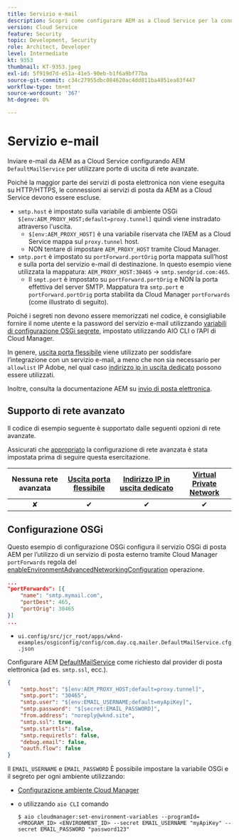 ```yaml
---
title: Servizio e-mail
description: Scopri come configurare AEM as a Cloud Service per la connessione a un servizio e-mail utilizzando le porte di uscita.
version: Cloud Service
feature: Security
topic: Development, Security
role: Architect, Developer
level: Intermediate
kt: 9353
thumbnail: KT-9353.jpeg
exl-id: 5f919d7d-e51a-41e5-90eb-b1f6a9bf77ba
source-git-commit: c34c27955dbc084620ac4dd811ba4051ea83f447
workflow-type: tm+mt
source-wordcount: '367'
ht-degree: 0%

---
```


# Servizio e-mail

Inviare e-mail da AEM as a Cloud Service configurando AEM `DefaultMailService` per utilizzare porte di uscita di rete avanzate.

Poiché la maggior parte dei servizi di posta elettronica non viene eseguita su HTTP/HTTPS, le connessioni ai servizi di posta da AEM as a Cloud Service devono essere escluse.

+ `smtp.host` è impostato sulla variabile di ambiente OSGi `$[env:AEM_PROXY_HOST;default=proxy.tunnel]` quindi viene instradato attraverso l&#39;uscita.
   + `$[env:AEM_PROXY_HOST]` è una variabile riservata che l’AEM as a Cloud Service mappa sul `proxy.tunnel` host.
   + NON tentare di impostare `AEM_PROXY_HOST` tramite Cloud Manager.
+ `smtp.port` è impostato su `portForward.portOrig` porta mappata sull’host e sulla porta del servizio e-mail di destinazione. In questo esempio viene utilizzata la mappatura: `AEM_PROXY_HOST:30465` → `smtp.sendgrid.com:465`.
   + Il `smpt.port` è impostato su `portForward.portOrig` e NON la porta effettiva del server SMTP. Mappatura tra `smtp.port` e `portForward.portOrig` porta stabilita da Cloud Manager `portForwards` (come illustrato di seguito).

Poiché i segreti non devono essere memorizzati nel codice, è consigliabile fornire il nome utente e la password del servizio e-mail utilizzando [variabili di configurazione OSGi segrete](https://experienceleague.adobe.com/docs/experience-manager-cloud-service/implementing/deploying/configuring-osgi.html#secret-configuration-values), impostato utilizzando AIO CLI o l’API di Cloud Manager.

In genere, [uscita porta flessibile](../flexible-port-egress.md) viene utilizzato per soddisfare l’integrazione con un servizio e-mail, a meno che non sia necessario per `allowlist` IP Adobe, nel qual caso [indirizzo ip in uscita dedicato](../dedicated-egress-ip-address.md) possono essere utilizzati.

Inoltre, consulta la documentazione AEM su [invio di posta elettronica](https://experienceleague.adobe.com/docs/experience-manager-cloud-service/content/implementing/developing/development-guidelines.html#sending-email).

## Supporto di rete avanzato

Il codice di esempio seguente è supportato dalle seguenti opzioni di rete avanzate.

Assicurati che [appropriato](../advanced-networking.md#advanced-networking) la configurazione di rete avanzata è stata impostata prima di seguire questa esercitazione.

| Nessuna rete avanzata | [Uscita porta flessibile](../flexible-port-egress.md) | [Indirizzo IP in uscita dedicato](../dedicated-egress-ip-address.md) | [Virtual Private Network](../vpn.md) |
|:-----:|:-----:|:------:|:---------:|
| ✘ | ✔ | ✔ | ✔ |

## Configurazione OSGi

Questo esempio di configurazione OSGi configura il servizio OSGi di posta AEM per l’utilizzo di un servizio di posta esterno tramite Cloud Manager `portForwards` regola del [enableEnvironmentAdvancedNetworkingConfiguration](https://www.adobe.io/experience-cloud/cloud-manager/reference/api/#operation/enableEnvironmentAdvancedNetworkingConfiguration) operazione.

```json
...
"portForwards": [{
    "name": "smtp.mymail.com",
    "portDest": 465,
    "portOrig": 30465
}]
...
```

+ `ui.config/src/jcr_root/apps/wknd-examples/osgiconfig/config/com.day.cq.mailer.DefaultMailService.cfg.json`

Configurare AEM [DefaultMailService](https://experienceleague.adobe.com/docs/experience-manager-cloud-service/content/implementing/developing/development-guidelines.html#sending-email) come richiesto dal provider di posta elettronica (ad es. `smtp.ssl`, ecc.).

```json
{
    "smtp.host": "$[env:AEM_PROXY_HOST;default=proxy.tunnel]",
    "smtp.port": "30465",
    "smtp.user": "$[env:EMAIL_USERNAME;default=myApiKey]",
    "smtp.password": "$[secret:EMAIL_PASSWORD]",
    "from.address": "noreply@wknd.site",
    "smtp.ssl": true,
    "smtp.starttls": false, 
    "smtp.requiretls": false,
    "debug.email": false,
    "oauth.flow": false
}
```

Il `EMAIL_USERNAME` e `EMAIL_PASSWORD` È possibile impostare la variabile OSGi e il segreto per ogni ambiente utilizzando:

+ [Configurazione ambiente Cloud Manager](https://experienceleague.adobe.com/docs/experience-manager-cloud-service/content/implementing/using-cloud-manager/environment-variables.html)
+ o utilizzando `aio CLI` comando

   ```shell
   $ aio cloudmanager:set-environment-variables --programId=<PROGRAM_ID> <ENVIRONMENT_ID> --secret EMAIL_USERNAME "myApiKey" --secret EMAIL_PASSWORD "password123"
   ```
